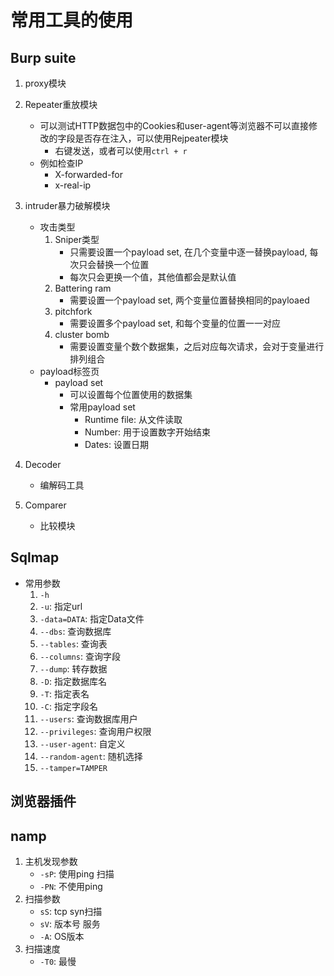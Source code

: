 # 常用工具的使用

## Burp suite

1. proxy模块
2. Repeater重放模块
   * 可以测试HTTP数据包中的Cookies和user-agent等浏览器不可以直接修改的字段是否存在注入，可以使用Rejpeater模块
     * 右键发送，或者可以使用`ctrl + r`
   * 例如检查IP
     * X-forwarded-for
     * x-real-ip

2. intruder暴力破解模块
   * 攻击类型
     1. Sniper类型
        * 只需要设置一个payload set, 在几个变量中逐一替换payload, 每次只会替换一个位置
        * 每次只会更换一个值，其他值都会是默认值
     2. Battering ram
        * 需要设置一个payload set, 两个变量位置替换相同的payloaed
     3. pitchfork
        *  需要设置多个payload set, 和每个变量的位置一一对应
     4. cluster bomb
        * 需要设置变量个数个数据集，之后对应每次请求，会对于变量进行排列组合
   * payload标签页
     * payload set
       * 可以设置每个位置使用的数据集
       * 常用payload set
         * Runtime file: 从文件读取
         * Number: 用于设置数字开始结束
         * Dates: 设置日期
3. Decoder
   * 编解码工具
4. Comparer
   * 比较模块

## Sqlmap

* 常用参数
  1. `-h`
  2. `-u`: 指定url
  3. `-data=DATA`: 指定Data文件
  4. `--dbs`: 查询数据库
  5. `--tables`: 查询表
  6. `--columns`: 查询字段
  7. `--dump`: 转存数据
  8. `-D`: 指定数据库名
  9. `-T`: 指定表名
  10. `-C`: 指定字段名
  11. `--users`: 查询数据库用户
  12. `--privileges`: 查询用户权限
  13. `--user-agent`: 自定义
  14. `--random-agent`: 随机选择
  15. `--tamper=TAMPER`

## 浏览器插件

## namp

1. 主机发现参数
   * `-sP`: 使用ping 扫描
   * `-PN`: 不使用ping
2. 扫描参数
   * `sS`: tcp syn扫描
   * `sV`: 版本号 服务
   * `-A`: OS版本
3. 扫描速度
   * `-T0`: 最慢